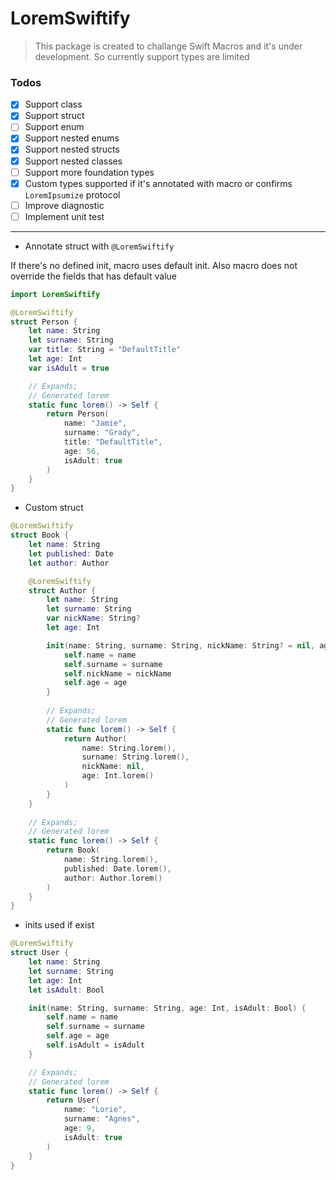 # LoremSwiftify

> This package is created to challange Swift Macros and it's under development. So currently support types are limited

### Todos
- [X] Support class
- [X] Support struct
- [ ] Support enum
- [X] Support nested enums
- [X] Support nested structs
- [X] Support nested classes
- [ ] Support more foundation types
- [X] Custom types supported if it's annotated with macro or confirms `LoremIpsumize` protocol
- [ ] Improve diagnostic
- [ ] Implement unit test

---

- Annotate struct with `@LoremSwiftify`

If there's no defined init, macro uses default init. Also macro does not override the fields that has default value

```swift
import LoremSwiftify

@LoremSwiftify
struct Person {
    let name: String
    let surname: String
    var title: String = "DefaultTitle"
    let age: Int
    var isAdult = true

    // Expands;
    // Generated lorem
    static func lorem() -> Self {
        return Person(
            name: "Jamie",
            surname: "Grady",
            title: "DefaultTitle",
            age: 56,
            isAdult: true
        )
    }
}
```

- Custom struct

```swift
@LoremSwiftify
struct Book {
    let name: String
    let published: Date
    let author: Author

    @LoremSwiftify
    struct Author {
        let name: String
        let surname: String
        var nickName: String?
        let age: Int

        init(name: String, surname: String, nickName: String? = nil, age: Int) {
            self.name = name
            self.surname = surname
            self.nickName = nickName
            self.age = age
        }
        
        // Expands;
        // Generated lorem
        static func lorem() -> Self {
            return Author(
                name: String.lorem(),
                surname: String.lorem(),
                nickName: nil,
                age: Int.lorem()
            )
        }
    }
    
    // Expands;
    // Generated lorem
    static func lorem() -> Self {
        return Book(
            name: String.lorem(),
            published: Date.lorem(),
            author: Author.lorem()
        )
    }
}
```

- inits used if exist

```swift
@LoremSwiftify
struct User {
    let name: String
    let surname: String
    let age: Int
    let isAdult: Bool

    init(name: String, surname: String, age: Int, isAdult: Bool) {
        self.name = name
        self.surname = surname
        self.age = age
        self.isAdult = isAdult
    }

    // Expands;
    // Generated lorem
    static func lorem() -> Self {
        return User(
            name: "Lorie",
            surname: "Agnes",
            age: 9,
            isAdult: true
        )
    }
}
```
